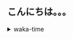 ## こんにちは。。。

<p></p>

<details>
<summary>waka-time</summary>

<!--START_SECTION:waka-->
![Code Time](http://img.shields.io/badge/Code%20Time-65%20hrs%2041%20mins-blue)

**🐱 My GitHub Data** 

> 📦 485 Bytes Used in GitHub's Storage 
 > 
> 🏆 23 Contributions in the Year 2023
 > 
> 🚫 Not Opted to Hire
 > 
> 📜 4 Public Repositories 
 > 
> 🔑 1 Private Repositories 
 > 
**I'm a Night 🦉** 

```text
🌞 Morning                34 commits          ███░░░░░░░░░░░░░░░░░░░░░░   11.30 % 
🌆 Daytime                105 commits         █████████░░░░░░░░░░░░░░░░   34.88 % 
🌃 Evening                132 commits         ███████████░░░░░░░░░░░░░░   43.85 % 
🌙 Night                  30 commits          ██░░░░░░░░░░░░░░░░░░░░░░░   09.97 % 
```
📅 **I'm Most Productive on Wednesday** 

```text
Monday                   33 commits          ███░░░░░░░░░░░░░░░░░░░░░░   10.96 % 
Tuesday                  23 commits          ██░░░░░░░░░░░░░░░░░░░░░░░   07.64 % 
Wednesday                63 commits          █████░░░░░░░░░░░░░░░░░░░░   20.93 % 
Thursday                 36 commits          ███░░░░░░░░░░░░░░░░░░░░░░   11.96 % 
Friday                   63 commits          █████░░░░░░░░░░░░░░░░░░░░   20.93 % 
Saturday                 27 commits          ██░░░░░░░░░░░░░░░░░░░░░░░   08.97 % 
Sunday                   56 commits          █████░░░░░░░░░░░░░░░░░░░░   18.60 % 
```


📊 **This Week I Spent My Time On** 

```text
🕑︎ Time Zone: Asia/Tokyo

💬 Programming Languages: 
Go                       8 hrs 59 mins       ███████████░░░░░░░░░░░░░░   45.04 % 
Markdown                 5 hrs 48 mins       ███████░░░░░░░░░░░░░░░░░░   29.14 % 
Makefile                 2 hrs 14 mins       ███░░░░░░░░░░░░░░░░░░░░░░   11.25 % 
YAML                     1 hr 3 mins         █░░░░░░░░░░░░░░░░░░░░░░░░   05.34 % 
TypeScript               1 hr 3 mins         █░░░░░░░░░░░░░░░░░░░░░░░░   05.27 % 

🔥 Editors: 
VS Code                  19 hrs 57 mins      █████████████████████████   100.00 % 

💻 Operating System: 
Mac                      19 hrs 57 mins      █████████████████████████   100.00 % 
```

**I Mostly Code in Shell** 

```text
Shell                    1 repo              █████████████████████████   100.00 % 
```



**Timeline**

![Lines of Code chart](https://raw.githubusercontent.com/purapetino/purapetino/main/assets/bar_graph.png)


 Last Updated on 11/03/2023 15:15:22 UTC
<!--END_SECTION:waka-->

</details>
